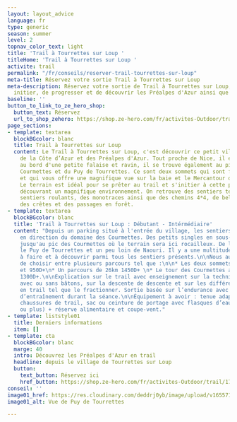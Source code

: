```yaml
---
layout: layout_advice
language: fr
type: generic
season: summer
level: 2
topnav_color_text: light
title: 'Trail à Tourrettes sur Loup '
titleHome: 'Trail à Tourrettes sur Loup '
activite: trail
permalink: "/fr/conseils/reserver-trail-tourrettes-sur-loup"
meta-title: Réservez votre sortie Trail à Tourrettes sur Loup
meta-description: Réservez votre sortie de Trail à Tourrettes sur Loup, afin de vous
  initier, de progresser et de découvrir les Préalpes d'Azur ainsi que ses sommets.
baseline: ''
button_to_link_to_ze_hero_shop:
  button_text: Réservez
  url_to_shop_zehero: https://shop.ze-hero.com/fr/activites-Outdoor/trail/17593-trail-matin-tourrettes-sur-loup-ze-hero-yann-alarcon
page_sections:
- template: textarea
  blockBGcolor: blanc
  title: Trail à Tourrettes sur Loup
  content: Le Trail à Tourrettes sur Loup, c'est découvrir ce petit village de pierre
    de la Côte d’Azur et des Préalpes d'Azur. Tout proche de Nice, il est construit
    au bord d'une petite falaise et ravin, il se trouve également au pied du Pic des
    Courmettes et du Puy de Tourrettes. Ce sont deux sommets qui sont face à face
    et qui vous offre une magnifique vue sur la baie et le Mercantour de l'autre côté.
    Le terrain est idéal pour se prêter au trail et s'initier à cette pratique en
    découvrant un magnifique environnement. On retrouve des sentiers techniques, des
    sentiers roulants, des monotraces ainsi que des chemins 4*4, de belles descentes,
    des crêtes et des passages en forêt.
- template: textarea
  blockBGcolor: blanc
  title: 'Trail à Tourrettes sur Loup : Débutant - Intérmédiaire'
  content: "Depuis un parking situé à l'entrée du village, les sentiers partent directement
    en direction du domaine des Courmettes. Des petits singles en sous-bois qui grimperont
    jusqu'au pic des Courmettes où le terrain sera ici rocailleux. De là se trouve
    le Puy de Tourrettes et un peu loin de Naouri. Il y a une multitude de choix possible
    à faire et à découvrir parmi tous les sentiers présents.\n\nNous aurons la possibilité
    de choisir entre plusieurs parcours tel que :\n\n* Les deux sommets pour 15km
    et 950D+\n* Un parcours de 26km 1450D+ \n* Le tour des Courmettes avec 28km et
    1300D+.\n\nExplication sur le trail avec enseignement sur la technique de montée
    avec ou sans bâtons, sur la descente de descente et sur les différents entraînements
    en trail tel que le fractionner. Sortie basée sur l’endurance avec jeu ludique
    d’entraînement durant la séance.\n\nÉquipement à avoir : tenue adaptée au trail,
    chaussures de trail, sac ou ceinture de portage avec flasques d’eau (2 fois 500ml
    ou plus) + réserve alimentaire et coupe-vent."
- template: liststyle01
  title: Derniers informations
  item: []
- template: cta
  blockBGcolor: blanc
  marge: 40
  intro: Découvrez les Préalpes d'Azur en trail
  headline: depuis le village de Tourrettes sur Loup
  button:
    text_button: Réservez ici
    href_button: https://shop.ze-hero.com/fr/activites-Outdoor/trail/17593-trail-matin-tourrettes-sur-loup-ze-hero-yann-alarcon
conseil: ''
image01_href: https://res.cloudinary.com/deddrj0yb/image/upload/v1655715196/website/By%20Ze%20Hero%20Activity/IMG20211104075044.jpg
image01_alt: Vue de Puy de Tourrettes

---
```

